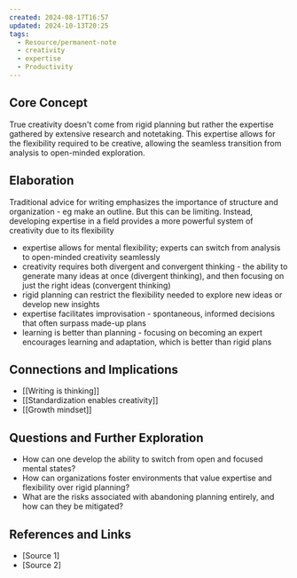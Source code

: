```yaml
---
created: 2024-08-17T16:57
updated: 2024-10-13T20:25
tags:
  - Resource/permanent-note
  - creativity
  - expertise
  - Productivity
---
```


## Core Concept
True creativity doesn't come from rigid planning but rather the expertise gathered by extensive research and notetaking. This expertise allows for the flexibility required to be creative, allowing the seamless transition from analysis to open-minded exploration.

## Elaboration
Traditional advice for writing emphasizes the importance of structure and organization - eg make an outline. But this can be limiting. Instead, developing expertise in a field provides a more powerful system of creativity due to its flexibility

- expertise allows for mental flexibility; experts can switch from analysis to open-minded creativity seamlessly
- creativity requires both divergent and convergent thinking - the ability to generate many ideas at once (divergent thinking), and then focusing on just the right ideas (convergent thinking)
- rigid planning can restrict the flexibility needed to explore new ideas or develop new insights
- expertise facilitates improvisation - spontaneous, informed decisions that often surpass made-up plans
- learning is better than planning - focusing on becoming an expert encourages learning and adaptation, which is better than rigid plans

## Connections and Implications
- [[Writing is thinking]]
- [[Standardization enables creativity]]
- [[Growth mindset]]

## Questions and Further Exploration
- How can one develop the ability to switch from open and focused mental states?
- How can organizations foster environments that value expertise and flexibility over rigid planning?
- What are the risks associated with abandoning planning entirely, and how can they be mitigated?

## References and Links
- [Source 1]
- [Source 2]